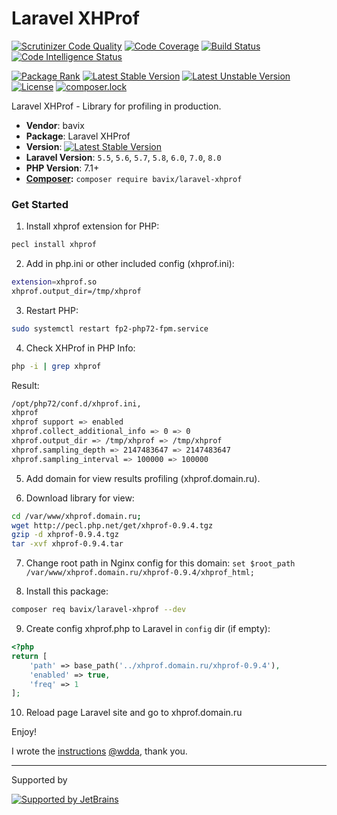 # Laravel XHProf

[![Scrutinizer Code Quality](https://scrutinizer-ci.com/g/bavix/laravel-xhprof/badges/quality-score.png?b=master)](https://scrutinizer-ci.com/g/bavix/laravel-xhprof/?branch=master)
[![Code Coverage](https://scrutinizer-ci.com/g/bavix/laravel-xhprof/badges/coverage.png?b=master)](https://scrutinizer-ci.com/g/bavix/laravel-xhprof/?branch=master)
[![Build Status](https://scrutinizer-ci.com/g/bavix/laravel-xhprof/badges/build.png?b=master)](https://scrutinizer-ci.com/g/bavix/laravel-xhprof/build-status/master)
[![Code Intelligence Status](https://scrutinizer-ci.com/g/bavix/laravel-xhprof/badges/code-intelligence.svg?b=master)](https://scrutinizer-ci.com/code-intelligence)

[![Package Rank](https://phppackages.org/p/bavix/laravel-xhprof/badge/rank.svg)](https://packagist.org/packages/bavix/laravel-xhprof)
[![Latest Stable Version](https://poser.pugx.org/bavix/laravel-xhprof/v/stable)](https://packagist.org/packages/bavix/laravel-xhprof)
[![Latest Unstable Version](https://poser.pugx.org/bavix/laravel-xhprof/v/unstable)](https://packagist.org/packages/bavix/laravel-xhprof)
[![License](https://poser.pugx.org/bavix/laravel-xhprof/license)](https://packagist.org/packages/bavix/laravel-xhprof)
[![composer.lock](https://poser.pugx.org/bavix/laravel-xhprof/composerlock)](https://packagist.org/packages/bavix/laravel-xhprof)

Laravel XHProf - Library for profiling in production.

* **Vendor**: bavix
* **Package**: Laravel XHProf
* **Version**: [![Latest Stable Version](https://poser.pugx.org/bavix/laravel-xhprof/v/stable)](https://packagist.org/packages/bavix/laravel-xhprof)
* **Laravel Version**: `5.5`, `5.6`, `5.7`, `5.8`, `6.0`, `7.0`, `8.0`
* **PHP Version**: 7.1+ 
* **[Composer](https://getcomposer.org/):** `composer require bavix/laravel-xhprof`

### Get Started

1. Install xhprof extension for PHP:
```bash
pecl install xhprof
```

2. Add in php.ini or other included config (xhprof.ini):
```bash
extension=xhprof.so
xhprof.output_dir=/tmp/xhprof
```

3. Restart PHP:
```bash
sudo systemctl restart fp2-php72-fpm.service
```

4. Check XHProf in PHP Info:
```bash
php -i | grep xhprof
```

Result:

```bash
/opt/php72/conf.d/xhprof.ini,
xhprof
xhprof support => enabled
xhprof.collect_additional_info => 0 => 0
xhprof.output_dir => /tmp/xhprof => /tmp/xhprof
xhprof.sampling_depth => 2147483647 => 2147483647
xhprof.sampling_interval => 100000 => 100000

```

5. Add domain for view results profiling (xhprof.domain.ru).

6. Download library for view:

```bash
cd /var/www/xhprof.domain.ru;
wget http://pecl.php.net/get/xhprof-0.9.4.tgz
gzip -d xhprof-0.9.4.tgz
tar -xvf xhprof-0.9.4.tar
```

7. Change root path in Nginx config for this domain:
`set $root_path /var/www/xhprof.domain.ru/xhprof-0.9.4/xhprof_html;`

8. Install this package:
```bash
composer req bavix/laravel-xhprof --dev
```

9. Create config xhprof.php to Laravel in `config` dir (if empty):

```php
<?php
return [
    'path' => base_path('../xhprof.domain.ru/xhprof-0.9.4'),
    'enabled' => true,
    'freq' => 1
];
```

10. Reload page Laravel site and go to xhprof.domain.ru

Enjoy!

I wrote the [instructions](https://github.com/bavix/laravel-xhprof/issues/9#issuecomment-703891348) [@wdda](https://github.com/wdda), thank you. 

---
Supported by

[![Supported by JetBrains](https://cdn.rawgit.com/bavix/development-through/46475b4b/jetbrains.svg)](https://www.jetbrains.com/)
